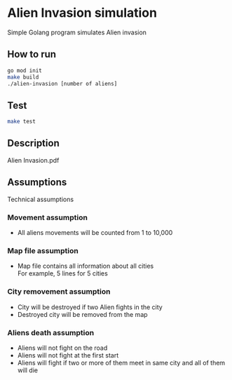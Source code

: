 # Alien Invasion simulation

Simple Golang program simulates Alien invasion  

## How to run
```sh
go mod init
make build
./alien-invasion [number of aliens]
```

## Test
```sh
make test
```

## Description
Alien Invasion.pdf  

## Assumptions
Technical assumptions  

### Movement assumption
- All aliens movements will be counted from 1 to 10,000  

### Map file assumption
- Map file contains all information about all cities  
For example, 5 lines for 5 cities  

### City removement assumption
- City will be destroyed if two Alien fights in the city  
- Destroyed city will be removed from the map  

### Aliens death assumption
- Aliens will not fight on the road  
- Aliens will not fight at the first start  
- Aliens will fight if two or more of them meet in same city and all of them will die  
